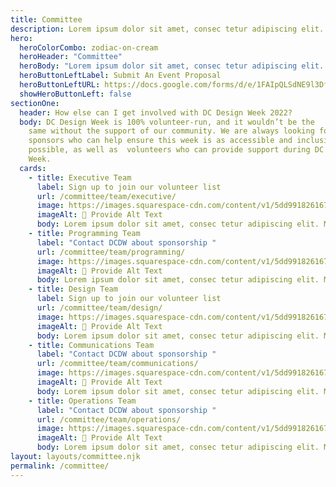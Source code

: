 ```yaml
---
title: Committee
description: Lorem ipsum dolor sit amet, consec tetur adipiscing elit. Vivamus et quam finibus, auctor arcu eu, consectetur erat. Mauris vitae arcu quis nunc varius.
hero:
  heroColorCombo: zodiac-on-cream
  heroHeader: "Committee"
  heroBody: "Lorem ipsum dolor sit amet, consec tetur adipiscing elit. Vivamus et quam finibus, auctor arcu eu, consectetur erat. Mauris vitae arcu quis nunc varius."
  heroButtonLeftLabel: Submit An Event Proposal
  heroButtonLeftURL: https://docs.google.com/forms/d/e/1FAIpQLSdNE9l3Df58coVJBav1ibV3LGiQZhsiAs9pf0-RcEZO0IQv7Q/viewform
  showHeroButtonLeft: false
sectionOne:
  header: How else can I get involved with DC Design Week 2022?
  body: DC Design Week is 100% volunteer-run, and it wouldn’t be the
    same without the support of our community. We are always looking for
    sponsors who can help ensure this week is as accessible and inclusive as
    possible, as well as  volunteers who can provide support during DC Design
    Week.
  cards:
    - title: Executive Team
      label: Sign up to join our volunteer list
      url: /committee/team/executive/
      image: https://images.squarespace-cdn.com/content/v1/5dd9918261672b4797dfe20b/1574723753614-TEDHKIR93OAAAV9JKR60/black-cat-loop-02.gif?format=2500w
      imageAlt: 🛑 Provide Alt Text
      body: Lorem ipsum dolor sit amet, consec tetur adipiscing elit. Mauris egestas nisi eu orci fringilla mattis eres no.
    - title: Programming Team
      label: "Contact DCDW about sponsorship "
      url: /committee/team/programming/
      image: https://images.squarespace-cdn.com/content/v1/5dd9918261672b4797dfe20b/1574723753614-TEDHKIR93OAAAV9JKR60/black-cat-loop-02.gif?format=2500w
      imageAlt: 🛑 Provide Alt Text
      body: Lorem ipsum dolor sit amet, consec tetur adipiscing elit. Mauris egestas nisi eu orci fringilla mattis eres no.
    - title: Design Team
      label: Sign up to join our volunteer list
      url: /committee/team/design/
      image: https://images.squarespace-cdn.com/content/v1/5dd9918261672b4797dfe20b/1574723753614-TEDHKIR93OAAAV9JKR60/black-cat-loop-02.gif?format=2500w
      imageAlt: 🛑 Provide Alt Text
      body: Lorem ipsum dolor sit amet, consec tetur adipiscing elit. Mauris egestas nisi eu orci fringilla mattis eres no.
    - title: Communications Team
      label: "Contact DCDW about sponsorship "
      url: /committee/team/communications/
      image: https://images.squarespace-cdn.com/content/v1/5dd9918261672b4797dfe20b/1574723753614-TEDHKIR93OAAAV9JKR60/black-cat-loop-02.gif?format=2500w
      imageAlt: 🛑 Provide Alt Text
      body: Lorem ipsum dolor sit amet, consec tetur adipiscing elit. Mauris egestas nisi eu orci fringilla mattis eres no.
    - title: Operations Team
      label: "Contact DCDW about sponsorship "
      url: /committee/team/operations/
      image: https://images.squarespace-cdn.com/content/v1/5dd9918261672b4797dfe20b/1574723753614-TEDHKIR93OAAAV9JKR60/black-cat-loop-02.gif?format=2500w
      imageAlt: 🛑 Provide Alt Text
      body: Lorem ipsum dolor sit amet, consec tetur adipiscing elit. Mauris egestas nisi eu orci fringilla mattis eres no.
layout: layouts/committee.njk
permalink: /committee/
---
```

